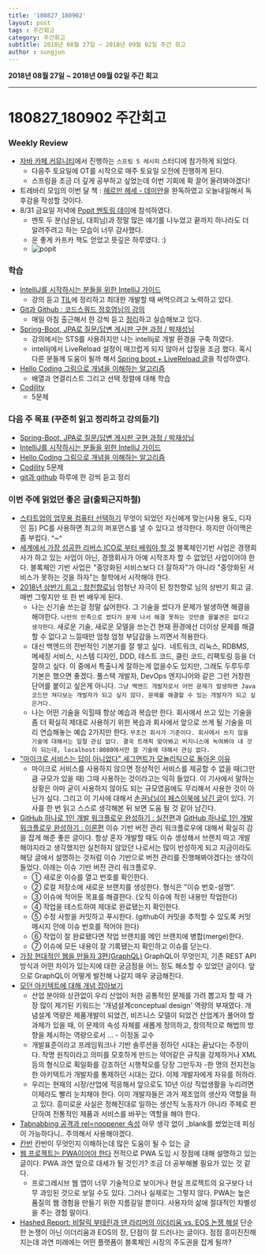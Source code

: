 ```yaml
---
title: '180827_180902'  
layout: post  
tags : 주간회고
category: 주간회고
subtitle: 2018년 08월 27일 ~ 2018년 09월 02일 주간 회고
author : sungjun
---
```


**2018년 08월 27일 ~ 2018년 09월 02일 주간 회고** 

---

# 180827_180902 주간회고

### Weekly Review
- [자바 카페 커뮤니티](https://www.facebook.com/groups/javacafe/)에서 진행하는 `스프링 5 레시피` 스터디에 참가하게 되었다.
    - 다음주 토요일에 OT를 시작으로 매주 토요일 오전에 진행하게 된다.
    - 스프링을 조금 더 깊게 공부하고 싶었는데 이번 기회에 확 끌어 올려봐야겠다!
- 트레바리 모임의 이번 달 책  : [헤르만 헤세 - 데미안](https://book.naver.com/bookdb/book_detail.nhn?bid=5186)을 완독하였고 오늘내일해서 독후감을 작성할 것이다.
- 8/31 금요일 저녁에 [Popit 멘토링 데이](https://www.popit.kr/popit-%EB%A9%98%ED%86%A0%EB%A7%81%EB%8D%B0%EC%9D%B4/)에 참석하였다.
    - 멘토 두 분(남윤님, 대희님)과 정말 많은 얘기를 나누었고 끝까지 하나라도 더 알려주려고 하는 모습이 너무 감사했다.
    - 운 좋게 카프카 책도 얻었고 뜻깊은 하루였다. :)
    - ![popit](/assets/images/usingimages/popit.jpg)

### 학습
- [IntelliJ를 시작하시는 분들을 위한 IntelliJ 가이드](https://www.inflearn.com/course/intellij-guide/) 
    - 강의 듣고 [TIL](https://github.com/gwonsungjun/TIL/blob/master/Intellij/IntelliJ-guide.md)에 정리하고 최대한 개발할 때 써먹으려고 노력하고 있다.
- [Git과 Github : 코드스쿼드 정호영님의 강의](https://www.youtube.com/watch?v=8AtHcXnJSdA&list=PLAHa1zfLtLiPrxoBo9a1HVmauvE2Mn3xX)
    - 매일 아침 출근해서 한 강씩 듣고 [정리](https://github.com/gwonsungjun/TIL/blob/master/Git/Git/git-basic.md)하고 실습해보고 있다.
- [Spring-Boot, JPA로 질문/답변 게시판 구현 과정 / 박재성님](https://www.youtube.com/watch?v=JUKehW-c484&list=PLqaSEyuwXkSppQAjwjXZgKkjWbFoUdNXC)
    - 강의에서는 STS를 사용하지만 나는 intellij로 개발 환경을 구축 하였다. 
    - intellij에서 LiveReload 설정이 매끄럽게 되지 않아서 삽질을 조금 했다. 혹시 다른 분들께 도움이 될까 해서 [Spring boot + LiveReload 글](https://gwonsungjun.github.io/springboot/2018/08/30/springbootAutoreload/#)을 작성하였다.  
- [Hello Coding 그림으로 개념을 이해하는 알고리즘](https://book.naver.com/bookdb/book_detail.nhn?bid=11823284)
    - 배열과 연결리스트 그리고 선택 정렬에 대해 학습
- [Codility](https://www.codility.com/) 
    - 5문제

### 다음 주 목표 (꾸준히 읽고 정리하고 강의듣기)
- [Spring-Boot, JPA로 질문/답변 게시판 구현 과정 / 박재성님](https://www.youtube.com/watch?v=JUKehW-c484&list=PLqaSEyuwXkSppQAjwjXZgKkjWbFoUdNXC)
- [IntelliJ를 시작하시는 분들을 위한 IntelliJ 가이드](https://www.inflearn.com/course/intellij-guide/) 
- [Hello Coding 그림으로 개념을 이해하는 알고리즘](https://book.naver.com/bookdb/book_detail.nhn?bid=11823284)
- [Codility](https://www.codility.com/) 5문제
- [git과 github](https://www.youtube.com/watch?v=8AtHcXnJSdA&list=PLAHa1zfLtLiPrxoBo9a1HVmauvE2Mn3xX) 하루에 한 강씩 듣고 정리

### 이번 주에 읽었던 좋은 글(출퇴근지하철)
- [스타트업의 업무용 컴퓨터 선택하기](https://medium.com/daangn/%EC%8A%A4%ED%83%80%ED%8A%B8%EC%97%85%EC%9D%98-%EC%97%85%EB%AC%B4%EC%9A%A9-%EC%BB%B4%ED%93%A8%ED%84%B0-%EC%84%A0%ED%83%9D%ED%95%98%EA%B8%B0-ed72c443b043) 무엇이 되었던 자신에게 맞는(사용 용도, 디자인 등) PC를 사용하면 최고의 퍼포먼스를 낼 수 있다고 생각한다. 하지만 아이맥은 좀 부럽다. ^~^
- [세계에서 가장 성공한 리버스 ICO로 부터 배워야 할 것](https://medium.com/@thomas00128/%EB%B8%94%EB%A1%9D%EC%B2%B4%EC%9D%B8-%EA%B8%B0%EB%B0%98-%EC%84%9C%EB%B9%84%EC%8A%A4%EA%B0%80-%EC%8B%A4%ED%8C%A8%ED%95%98%EB%8A%94-%EC%9D%B4%EC%9C%A0-1-af18fb83b66c) 블록체인기반 사업은 경쟁회사가 하고 있는 사업이 아닌, 경쟁회사가 아예 시작조차 할 수 없었던 사업이어야 한다. 블록체인 기반 사업은 "중앙화된 서비스보다 더 잘하자"가 아니라 "중앙화된 서비스가 못하는 것을 하자"는 철학에서 시작해야 한다.
- [2018년 상반기 회고 : 창천향로님](http://jojoldu.tistory.com/332) 엄청난 자극이 된 창천향로 님의 상반기 회고 글. 매번 그렇지만 또 한 번 배우게 된다. 
    -  나는 신기술 쓰는걸 정말 싫어한다. 그 기술을 썼다가 문제가 발생하면 해결을 해야한다. `나만의 만족으로 썼다가 문제 나서 해결 못하는 것만큼 꼴불견은 없다고 생각한다`. 새로운 기술, 새로운 모델을 쓰는건 현재 환경에선 더이상 문제를 해결할 수 없다고 느낄때만 엄청 엄청 부담감을 느끼면서 적용한다.
    - 대신 백엔드의 전반적인 기본기를 잘 쌓고 싶다.  네트워크, 리눅스, RDBMS, 메세징 서비스, 시스템 디자인, DDD, 테스트 코드, 클린 코드, 리팩토링 등을 더 잘하고 싶다. 이 중에서 특출나게 잘하는게 없을수도 있지만, 그래도 두루두루 기본은 했으면 좋겠다. 풀스택 개발자, DevOps 엔지니어와 같은 그런 거창한 단어를 붙이고 싶은게 아니다. `그냥 백엔드 개발자로서 어떤 문제가 발생하면 Java 코드만 쳐다보는 개발자가 되고 싶지 않다. 문제를 해결할 수 있는 개발자가 되고 싶은거다.`
    -  나는 어떤 기술을 익힐때 항상 예습과 복습만 한다. 회사에서 쓰고 있는 기술을 좀 더 확실히 제대로 사용하기 위한 복습과 회사에서 앞으로 쓰게 될 기술을 미리 연습해놓는 예습 2가지만 한다. `무조건 회사가 기준이다. 회사에서 쓰지 않을 기술에 대해서는 일절 관심 없다. 결국 트래픽 맞아봐고 비지니스에 녹여봐야 내 것이 되는데, localhost:8080에서만 쓸 기술에 대해서 관심 없다.`
- ["마이크로 서비스는 답이 아니었다" 세그먼트가 모놀리틱으로 돌아온 이유](http://www.ciokorea.com/news/39258) 
    - 마이크로 서비스를 사용하지 않으면 정상적인 서비스를 제공할 수 없을 때(그만큼 규모가 있을 때) 그때 사용하는 것이라고는 익히 들었다. 이 기사에서 말하는 상황은 아마 굳이 사용하지 않아도 되는 규모였음에도 무리해서 사용한 것이 아닌가 싶다. 그리고 이 기사에 대해서 [손권남님이 페스이북에 남긴 글](https://m.facebook.com/1151410584/posts/10216482203104883/)이 있다. 기사를 한 번 읽고 스스로 생각해본 뒤 보면 도움 될 것 같아 남긴다.
- [GitHub 하나로 1인 개발 워크플로우 완성하기 : 실전편](https://www.huskyhoochu.com/issue-based-version-control-201)과 [GitHub 하나로 1인 개발 워크플로우 완성하기 : 이론편](https://www.huskyhoochu.com/issue-based-version-control-101) 이슈 기반 버전 관리 워크플로우에 대해서 확실히 감을 잡게 해준 좋은 글이다. 항상 혼자 개발할 때도 이슈 생성해서 브랜치 따고 개발해야지라고 생각했지만 실천하지 않았던 나로서는 많이 반성하게 되고 지금이라도 해당 글에서 설명하는 것처럼 이슈 기반으로 버전 관리를 진행해봐야겠다는 생각이 들었다. 아래는 이슈 기반 버전 관리 워크플로우.
    - ① 새로운 이슈를 열고 번호를 확인한다.
    - ② 로컬 저장소에 새로운 브랜치를 생성한다. 형식은 "이슈 번호-설명".
    - ③ 이슈에 적어둔 목표를 해결한다. (오직 이슈에 적힌 내용만 작업한다)
    - ④ 작업을 테스트하여 제대로 완료됐는지 확인한다.
    - ⑤ 수정 사항을 커밋하고 푸시한다. (github이 커밋을 추적할 수 있도록 커밋 메시지 안에 이슈 번호를 적어야 한다)
    - ⑥ 작업이 잘 완료됐다면 작업 브랜치를 메인 브랜치에 병합(merge)한다.
    - ⑦ 이슈에 모든 내용이 잘 기록됐는지 확인하고 이슈를 닫는다.
- [가장 현대적인 웹을 만들자 3편(GraphQL)](https://medium.com/@kiyeopyang/%EA%B0%80%EC%9E%A5-%ED%98%84%EB%8C%80%EC%A0%81%EC%9D%B8-%EC%9B%B9%EC%9D%84-%EB%A7%8C%EB%93%A4%EC%9E%90-3%ED%8E%B8-graphql-cb69ce1a64b5) GraphQL이 무엇인지, 기존 REST API 방식과 어떤 차이가 있는지에 대한 궁금점을 어느 정도 해소할 수 있었던 글이다. 앞으로 GraphQL이 어떻게 발전해 나갈지 매우 궁금해진다.
- [모던 아키텍트에 대해 개념 잡아보기](https://www.popit.kr/%EB%AA%A8%EB%8D%98-%EC%95%84%ED%82%A4%ED%85%8D%ED%8A%B8%EC%97%90-%EB%8C%80%ED%95%B4-%EA%B0%9C%EB%85%90-%EC%9E%A1%EC%95%84%EB%B3%B4%EA%B8%B0/) 
    - 산업 분야와 상관없이 우리 산업이 처한 공통적인 문제를 가려 뽑고자 할 때 가장 많이 제기된 키워드는 '개념설계conceptual design' 역량의 부재였다. 개념설계 역량은 제품개발이 되었건, 비즈니스 모델이 되었건 산업계가 풀어야 할 과제가 있을 때, 이 문제의 속성 자체를 새롭게 정의하고, 창의적으로 해법의 방향을 제시하는 역량으로서 ... - 이정동 교수
    - 개발표준이라고 프레임워크나 기반 솔루션을 정하던 시대는 끝났다는 주장이다. 작명 원칙이라고 의미를 모호하게 만드는 약어같은 규칙을 강제하거나 XML 등의 형식으로 획일화를 강조하던 시행착오를 당장 그만두자
    -한 명의 전지전능한 아키텍트가 개발자를 통제하던 시대는 갔다. 이제 개발자에게 자유를 허하라.
    - 우리는 현재의 시장/산업에 적응해서 앞으로도 10년 이상 직업생활을 누리려면 이제라도 빨리 눈치채야 한다. 이미 개발자들은 과거 제조업의 생산자 역할을 하고 있다. 흥미로운 사실은 정해진대로 일하는 생산직 노동자가 아니라 주체로 판단하여 전통적인 제품과 서비스를 바꾸는 역할을 해야 한다.
- [Tabnabbing 공격과 rel=noopener 속성](https://blog.coderifleman.com/2017/05/30/tabnabbing_attack_and_noopener/) 아무 생각 없이 _blank를 썼었는데 피싱이 가능하다니.. 주의해서 사용해야겠다.
- [칸반](http://brownbears.tistory.com/323) 칸반이 무엇인지 이해하는데 많은 도움이 될 수 있는 글
- [웹 프로젝트는 PWA이어야 한다](http://webactually.com/2017/09/%EC%9B%B9-%ED%94%84%EB%A1%9C%EC%A0%9D%ED%8A%B8%EB%8A%94-pwa%EC%9D%B4%EC%96%B4%EC%95%BC-%ED%95%9C%EB%8B%A41/) 전적으로 PWA 도입 시 장점에 대해 설명하고 있는 글이다. PWA 과연 앞으로 대세가 될 것인가? 조금 더 공부해볼 필요가 있는 것 같다.
    - 프로그레시브 웹 앱이 너무 기술적으로 보이거나 현실 프로젝트의 요구보다 너무 과잉된 것으로 보일 수도 있다. 그러나 실제로는 그렇지 않다. PWA는 높은 품질의 웹 경험을 만들기 위한 지름길일 뿐이다. 사용자의 삶에 절대적인 차별성을 주는 경험 말이다. 
- [Hashed Report: 비탈릭 부테린과 댄 라리머의 이더리움 vs. EOS 논쟁 해설](http://www.hashedpost.com/2017/08/hashed-report-vs-eos.html) 단순한 논쟁이 아닌 이더리움과 EOS의 장, 단점이 잘 드러나는 글이다. 점점 흥미진진해지는데 과연 미래에는 어떤 플랫폼이 블록체인 시장의 주도권을 잡게 될까? 